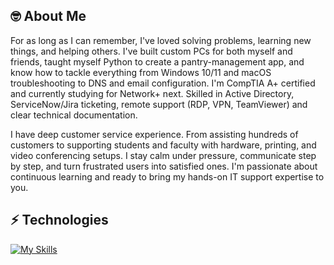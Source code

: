 🤓 About Me
-----------------------------
For as long as I can remember, I've loved solving problems, learning new things, and helping others. I've built custom PCs for both myself and friends, taught myself Python to create a pantry-management app, and know how to tackle everything from Windows 10/11 and macOS troubleshooting to DNS and email configuration. I'm CompTIA A+ certified and currently studying for Network+ next. Skilled in Active Directory, ServiceNow/Jira ticketing, remote support (RDP, VPN, TeamViewer) and clear technical documentation.

I have deep customer service experience. From assisting hundreds of customers to supporting students and faculty with hardware, printing, and video conferencing setups. I stay calm under pressure, communicate step by step, and turn frustrated users into satisfied ones. I'm passionate about continuous learning and ready to bring my hands-on IT support expertise to you.
<!--Hey there, I'm John! A developer based in the New York City area. My passion for coding drives me to continuously learn and grow in this field.

- I am dedicated to crafting impactful digital communication experiences. With a keen eye for detail and a deep understanding of design principles, I specialize in transforming design concepts into responsive, accessible, and high-quality user experiences. I love making websites and apps that just make your day better.

- My professional journey prioritizes continuous growth and learning. I dedicate myself to refining my skills and keeping up with the latest industry trends and best practices.

- My career path combines design and coding, offering a distinctive outlook on projects. Originally a product designer, I seamlessly transitioned to development. This enables me to easily translate design mockups into websites, applications, and emails.-->

<!-- I am actively expanding my knowledge of JavaScript and honing my full-stack development abilities. My background in design tools such as Figma brings a unique perspective to software engineering, allowing me to approach projects with a creative and user-centric mindset. I love learning new coding concepts and languages, and am eager to apply my skills and creativity to real-world projects. -->


⚡ Technologies
-----------------------------

[![My Skills](https://skillicons.dev/icons?i=react,js,html,css,sass,python,vscode,git,figma,ps,ai)](https://skillicons.dev)


<!---
johnlombardi389/johnlombardi389 is a ✨ special ✨ repository because its `README.md` (this file) appears on your GitHub profile.
You can click the Preview link to take a look at your changes.
--->
